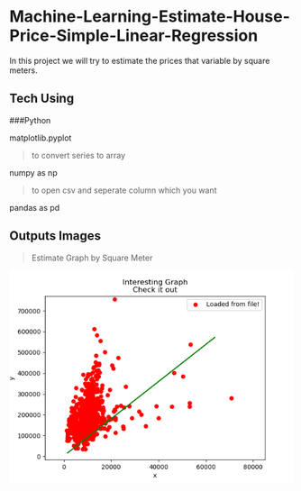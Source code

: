 # Machine-Learning-Estimate-House-Price-Simple-Linear-Regression

In this project we will try to estimate the prices that variable by square meters.

## Tech Using

###Python 

matplotlib.pyplot

> to convert series to array

numpy as np  

> to open csv and seperate column which you want  

pandas as pd


## Outputs Images

> Estimate Graph by Square Meter

![](https://raw.githubusercontent.com/erdoganabaci/Machine-Learning-Estimate-House-Price-Simple-Linear-Regression/master/Output%20images/Figure_real.png)

